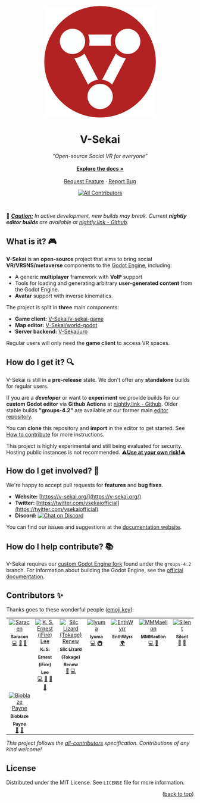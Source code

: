 <a id="readme-top"></a>

<div align="center">
  <a href="https://github.com/V-Sekai/v-sekai-game">
    <img src="vsk_default/icon/v_sekai_logo_bg.svg" alt="Logo" width="300" height="300">
  </a>

  <h1 align="center">V-Sekai</h1>

  <p align="center">
    <i>“Open-source Social VR for everyone”</i>
    <br />
    <br />
    <a href="https://github.com/V-Sekai/v-sekai-game/"><strong>Explore the docs »</strong></a>
    <br />
    <br />
    <a href="https://github.com/V-Sekai/v-sekai-game/issues/new?assignees=&labels=enhancement&projects=&template=feature_proposal.yml">Request Feature</a>
    ·
    <a href="https://github.com/V-Sekai/v-sekai-game/issues/new?assignees=&labels=bug&projects=&template=bug_report.yml">Report Bug</a>
  </p>
  
<!-- ALL-CONTRIBUTORS-BADGE:START - Do not remove or modify this section -->
[![All Contributors](https://img.shields.io/badge/all_contributors-8-orange.svg?style=flat-square)](#contributors-)
<!-- ALL-CONTRIBUTORS-BADGE:END -->

</div>

<br />

:construction: <i><ins>**Caution:**</ins> In active development, new builds may break. Current __*nightly*__ **editor builds** are available at [nightly.link - Github](https://nightly.link/V-Sekai/world-godot/workflows/build/main?preview).</i>

## What is it? :video_game:

**V-Sekai** is an **open-source** project that aims to bring social **VR/VRSNS/metaverse** components to the [Godot Engine](https://godotengine.org), including:

- A generic **multiplayer** framework with **VoIP** support
- Tools for loading and generating arbitrary **user-generated content** from the Godot Engine.
- **Avatar** support with inverse kinematics.

The project is split in **three** main components:
- **Game client:** [V-Sekai/v-sekai-game](https://github.com/V-Sekai/v-sekai-game)
- **Map editor:** [V-Sekai/world-godot](https://github.com/V-Sekai/world-godot)
- **Server backend:** [V-Sekai/uro](https://github.com/V-Sekai/uro)

Regular users will only need the **game client** to access VR spaces.

## How do I get it? :mag:

V-Sekai is still in a **pre-release** state. We don't offer any **standalone** builds for regular users.

If you are a __*developer*__ or want to **experiment** we provide builds for our **custom Godot editor** via **Github Actions** at [nightly.link - Github](https://nightly.link/V-Sekai/world-godot/workflows/build/main?preview). Older stable builds **"groups-4.2"** are available at our former main [editor repository](https://github.com/V-Sekai/godot/releases/tag/groups-4.2.2023-09-20T191915Z).

You can **clone** this repository and **import** in the editor to get started. See [How to contribute](#how-do-i-help-contribute-books) for more instructions.

This project is highly experimental and still being evaluated for security. Hosting public instances is not recommended. :warning:<ins>**Use at your own risk!**</ins>:warning:

## How do I get involved? :busts_in_silhouette:

We're happy to accept pull requests for **features** and **bug fixes**. 

- **Website:** [https://v-sekai.org/](https://v-sekai.org/)
- **Twitter:** [https://twitter.com/vsekaiofficial](https://twitter.com/vsekaiofficial)
- **Discord:** <a href="https://discord.gg/H3s3PD49XC">
        <img src="https://img.shields.io/discord/1138836561102897172?logo=discord"
            alt="Chat on Discord"></a>

You can find our issues and suggestions at the [documentation website](https://v-sekai.github.io/manuals).

## How do I help contribute? :books:

V-Sekai requires our [custom Godot Engine fork](https://github.com/v-sekai/godot) found under the `groups-4.2` branch. For information about building the Godot Engine, see the [official documentation](https://docs.godotengine.org/en/latest/contributing/development/compiling/).

## Contributors ✨

Thanks goes to these wonderful people ([emoji key](https://allcontributors.org/docs/en/emoji-key)):

<!-- ALL-CONTRIBUTORS-LIST:START - Do not remove or modify this section -->
<!-- prettier-ignore-start -->
<!-- markdownlint-disable -->
<table>
  <tbody>
	<tr>
	  <td align="center" valign="top" width="14.28%"><a href="https://github.com/SaracenOne"><img src="https://avatars.githubusercontent.com/u/12756047?v=4?s=100" width="100px;" alt="Saracen"/><br /><sub><b>Saracen</b></sub></a><br /><a href="https://github.com/V-Sekai/v-sekai-game/commits?author=SaracenOne" title="Code">💻</a> <a href="#design-SaracenOne" title="Design">🎨</a> <a href="#ideas-SaracenOne" title="Ideas, Planning, & Feedback">🤔</a></td>
	  <td align="center" valign="top" width="14.28%"><a href="https://chibifire.com"><img src="https://avatars.githubusercontent.com/u/32321?v=4?s=100" width="100px;" alt="K. S. Ernest (iFire) Lee"/><br /><sub><b>K. S. Ernest (iFire) Lee</b></sub></a><br /><a href="https://github.com/V-Sekai/v-sekai-game/commits?author=fire" title="Code">💻</a> <a href="#design-fire" title="Design">🎨</a> <a href="#research-fire" title="Research">🔬</a> <a href="#ideas-fire" title="Ideas, Planning, & Feedback">🤔</a></td>
	  <td align="center" valign="top" width="14.28%"><a href="http://tokage.info/lab"><img src="https://avatars.githubusercontent.com/u/61938263?v=4?s=100" width="100px;" alt="Silc Lizard (Tokage) Renew"/><br /><sub><b>Silc Lizard (Tokage) Renew</b></sub></a><br /><a href="#design-TokageItLab" title="Design">🎨</a> <a href="https://github.com/V-Sekai/v-sekai-game/commits?author=TokageItLab" title="Code">💻</a></td>
	  <td align="center" valign="top" width="14.28%"><a href="https://github.com/lyuma"><img src="https://avatars.githubusercontent.com/u/39946030?v=4?s=100" width="100px;" alt="lyuma"/><br /><sub><b>lyuma</b></sub></a><br /><a href="https://github.com/V-Sekai/v-sekai-game/commits?author=lyuma" title="Code">💻</a> <a href="#infra-lyuma" title="Infrastructure (Hosting, Build-Tools, etc)">🚇</a></td>
	  <td align="center" valign="top" width="14.28%"><a href="https://github.com/EnthWyrr"><img src="https://avatars.githubusercontent.com/u/51394825?v=4?s=100" width="100px;" alt="EnthWyrr"/><br /><sub><b>EnthWyrr</b></sub></a><br /><a href="#translation-EnthWyrr" title="Translation">🌍</a></td>
	  <td align="center" valign="top" width="14.28%"><a href="https://github.com/MMMaellon"><img src="https://avatars.githubusercontent.com/u/52807725?v=4?s=100" width="100px;" alt="MMMaellon"/><br /><sub><b>MMMaellon</b></sub></a><br /><a href="https://github.com/V-Sekai/v-sekai-game/commits?author=MMMaellon" title="Code">💻</a> <a href="#design-MMMaellon" title="Design">🎨</a></td>
	  <td align="center" valign="top" width="14.28%"><a href="http://s-ilent.gitlab.io/"><img src="https://avatars.githubusercontent.com/u/16026653?v=4?s=100" width="100px;" alt="Silent"/><br /><sub><b>Silent</b></sub></a><br /><a href="#design-s-ilent" title="Design">🎨</a> <a href="#ideas-s-ilent" title="Ideas, Planning, & Feedback">🤔</a></td>
	</tr>
	<tr>
	  <td align="center" valign="top" width="14.28%"><a href="https://www.linkedin.com/in/mraarseth"><img src="https://avatars.githubusercontent.com/u/2059119?v=4?s=100" width="100px;" alt="Bioblaze Payne"/><br /><sub><b>Bioblaze Payne</b></sub></a><br /><a href="#design-bioblaze" title="Design">🎨</a> <a href="#ideas-bioblaze" title="Ideas, Planning, & Feedback">🤔</a></td>
	</tr>
  </tbody>
</table>

<!-- markdownlint-restore -->
<!-- prettier-ignore-end -->

<!-- ALL-CONTRIBUTORS-LIST:END -->

<i>This project follows the [all-contributors](https://github.com/all-contributors/all-contributors) specification. Contributions of any kind welcome!</i>

## License

Distributed under the MIT License. See `LICENSE` file for more information.

<p align="right">(<a href="#readme-top">back to top</a>)</p>
